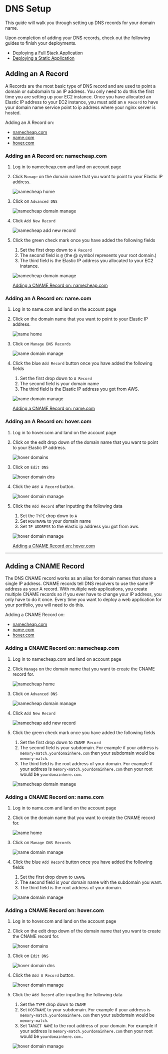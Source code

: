 # DNS Setup

This guide will walk you through setting up DNS records for your domain name.

Upon completion of adding your DNS records, check out the following guides to finish your deployments.

- [Deploying a Full Stack Application](https://github.com/Learning-Fuze/full-stack-project/blob/master/guides/DEPLOYMENT.md)
- [Deploying a Static Application](https://github.com/Learning-Fuze/memory_match/tree/master/guides/deployment)

## Adding an A Record

A Records are the most basic type of DNS record and are used to point a domain or subdomain to an IP address.  You only need to do this the first time you are setting up your EC2 instance.  Once you have allocated an Elastic IP address to your EC2 instance, you must add an `A Record` to have your domain name service point to ip address where your nginx server is hosted.


Adding an A Record on:
- [namecheap.com](#adding-an-a-record-on:-namecheap.com)
- [name.com](#adding-an-a-record-on:-name.com)
- [hover.com](#adding-an-a-record-on:-hover.com)


### Adding an A Record on: namecheap.com

1. Log in to namecheap.com and land on account page

1. Click `Manage` on the domain name that you want to point to your Elastic IP address.

    ![namecheap home](images/dns_setup/namecheap-1.png)

1. Click on `Advanced DNS`

    ![namecheap domain manage](images/dns_setup/namecheap-2.png)

1. Click `Add New Record`

    ![namecheap add new record](images/dns_setup/namecheap-3.png)

1. Click the green check mark once you have added the following fields

    1. Set the first drop down to `A Record`
    1. The second field is `@` (the @ symbol represents your root domain.)
    1. The third field is the Elastic IP address you allocated to your EC2 instance.



    ![namecheap domain manage](images/dns_setup/namecheap-4.png)

    [Adding a CNAME Record on: namecheap.com](#adding-a-cname-record-on:-namecheap.com)


### Adding an A Record on: name.com

1. Log in to name.com and land on the account page

1. Click on the domain name that you want to point to your Elastic IP address.

    ![name home](images/dns_setup/name-1.png)

1. Click on `Manage DNS Records`

    ![name domain manage](images/dns_setup/name-2.png)

1. Click the blue `Add Record` button once you have added the following fields

    1. Set the first drop down to `A Record`
    1. The second field is your domain name
    1. The third field is the Elastic IP address you got from AWS.

    ![name domain manage](images/dns_setup/name-3.png)

    [Adding a CNAME Record on: name.com](#adding-a-cname-record-on:-name.com)


### Adding an A Record on: hover.com

1. Log in to hover.com and land on the account page

1. Click on the edit drop down of the domain name that you want to point to your Elastic IP address.

    ![hover domains](images/dns_setup/hover-1.png)

1. Click on `Edit DNS`

    ![hover domain dns](images/dns_setup/hover-2.png)

1. Click the `Add A Record` button.

    ![hover domain manage](images/dns_setup/hover-3.png)

1. Click the `Add Record` after inputting the following data

    1. Set the `TYPE` drop down to `A`
    1. Set `HOSTNAME` to your domain name
    1. Set `IP ADDRESS` to the elastic ip address you got from aws.

    ![hover domain manage](images/dns_setup/hover-4.png)

    [Adding a CNAME Record on: hover.com](#adding-a-cname-record-on:-hover.com)


___

## Adding a CNAME Record

The DNS CNAME record works as an alias for domain names that share a single IP address.  CNAME records tell DNS resolvers to use the same IP address as your A record. With multiple web applications, you create multiple CNAME records so if you ever have to change your IP address, you only have to do it once. Every time you want to deploy a web application for your portfolio, you will need to do this.

Adding a CNAME Record on:
- [namecheap.com](#adding-a-cname-record-on:-namecheap.com)
- [name.com](#adding-a-cname-record-on:-name.com)
- [hover.com](#adding-a-cname-record-on:-hover.com)

### Adding a CNAME Record on: namecheap.com

1. Log in to namecheap.com and land on account page

1. Click `Manage` on the domain name that you want to create the CNAME record for.

    ![namecheap home](images/dns_setup/namecheap-1.png)

1. Click on `Advanced DNS`

    ![namecheap domain manage](images/dns_setup/namecheap-2.png)

1. Click `Add New Record`

    ![namecheap add new record](images/dns_setup/namecheap-3.png)

1. Click the green check mark once you have added the following fields

    1. Set the first drop down to `CNAME Record`
    1. The second field is your subdomain.  For example if your address is `memory-match.yourdomainhere.com` then your subdomain would be `memory-match`.
    1. The third field is the root address of your domain. For example if your address is `memory-match.yourdomainhere.com` then your root would be `yourdomainhere.com`.

    ![namecheap domain manage](images/dns_setup/namecheap-5.png)

### Adding a CNAME Record on: name.com

1. Log in to name.com and land on the account page

1. Click on the domain name that you want to create the CNAME record for.

    ![name home](images/dns_setup/name-1.png)

1. Click on `Manage DNS Records`

    ![name domain manage](images/dns_setup/name-2.png)

1. Click the blue `Add Record` button once you have added the following fields

    1. Set the first drop down to `CNAME`
    1. The second field is your domain name with the subdomain you want.
    1. The third field is the root address of your domain.

    ![name domain manage](images/dns_setup/name-4.png)

### Adding a CNAME Record on: hover.com

1. Log in to hover.com and land on the account page

1. Click on the edit drop down of the domain name that you want to create the CNAME record for.

    ![hover domains](images/dns_setup/hover-1.png)

1. Click on `Edit DNS`

    ![hover domain dns](images/dns_setup/hover-2.png)

1. Click the `Add A Record` button.

    ![hover domain manage](images/dns_setup/hover-3.png)

1. Click the `Add Record` after inputting the following data

    1. Set the `TYPE` drop down to `CNAME`
    1. Set `HOSTNAME` to your subdomain.  For example if your address is `memory-match.yourdomainhere.com` then your subdomain would be `memory-match`.
    1. Set `TARGET NAME` to the root address of your domain. For example if your address is `memory-match.yourdomainhere.com` then your root would be `yourdomainhere.com`..

    ![hover domain manage](images/dns_setup/hover-5.png)
